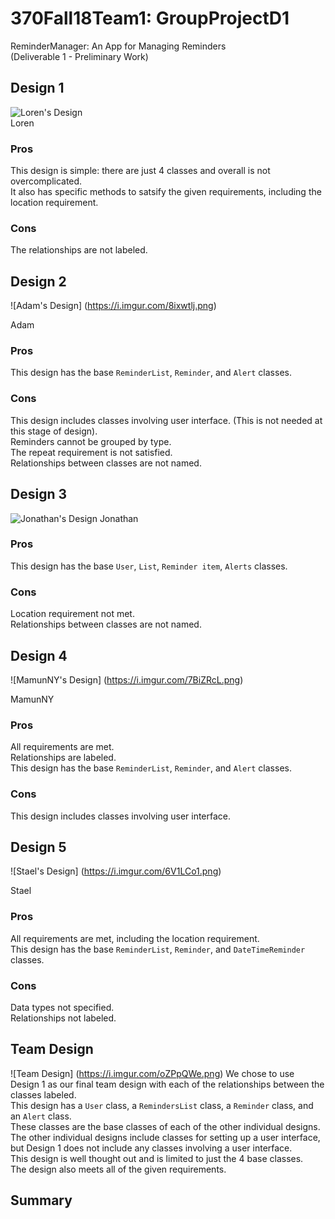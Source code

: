 # 370Fall18Team1: GroupProjectD1  
ReminderManager: An App for Managing Reminders  
(Deliverable 1 - Preliminary Work)  

## Design 1
![Loren's Design](https://i.imgur.com/vrxXy9L.png)  
Loren
### Pros  
This design is simple: there are just 4 classes and overall is not overcomplicated.  
It also has specific methods to satsify the given requirements, including the location requirement.  

### Cons  
The relationships are not labeled.


## Design 2  
![Adam's Design] (https://i.imgur.com/8ixwtlj.png)

Adam
### Pros  
This design has the base `ReminderList`, `Reminder`, and `Alert` classes.  

### Cons  
This design includes classes involving user interface. (This is not needed at this stage of design).  
Reminders cannot be grouped by type.  
The repeat requirement is not satisfied.  
Relationships between classes are not named.  

## Design 3  
![Jonathan's Design](https://i.imgur.com/hpLKFjN.png)
Jonathan
### Pros  
This design has the base `User`, `List`, `Reminder item`, `Alerts` classes.

### Cons  
Location requirement not met.  
Relationships between classes are not named.  

## Design 4  
![MamunNY's Design] (https://i.imgur.com/7BiZRcL.png)

MamunNY
### Pros  
All requirements are met.  
Relationships are labeled.  
This design has the base `ReminderList`, `Reminder`, and `Alert` classes.  

### Cons  
This design includes classes involving user interface.  

## Design 5  
![Stael's Design] (https://i.imgur.com/6V1LCo1.png)

Stael
### Pros  
All requirements are met, including the location requirement.  
This design has the base `ReminderList`, `Reminder`, and `DateTimeReminder` classes.  

### Cons  
Data types not specified.  
Relationships not labeled.  


## Team Design  
![Team Design] (https://i.imgur.com/oZPpQWe.png)
We chose to use Design 1 as our final team design with each of the relationships between the classes labeled.  
This design has a `User` class, a `RemindersList` class, a  `Reminder` class, and an `Alert` class.  
These classes are the base classes of each of the other individual designs.  
The other individual designs include classes for setting up a user interface, but Design 1 does not include any classes involving a user interface.  
This design is well thought out and is limited to just the 4 base classes.  
The design also meets all of the given requirements.  

## Summary  
